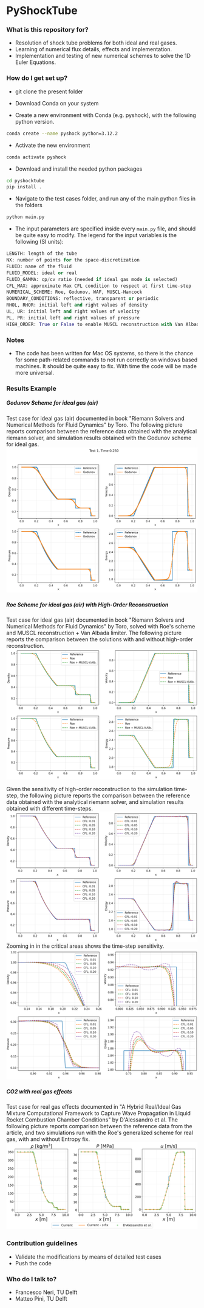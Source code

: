 # PyShockTube #



### What is this repository for? ###

* Resolution of shock tube problems for both ideal and real gases.
* Learning of numerical flux details, effects and implementation.
* Implementation and testing of new numerical schemes to solve the 1D Euler Equations.





### How do I get set up? ###

* git clone the present folder

* Download Conda on your system

* Create a new environment with Conda (e.g. pyshock), with the following python version.
```bash
conda create --name pyshock python=3.12.2
```

* Activate the new environment
```bash
conda activate pyshock
```

* Download and install the needed python packages
```bash
cd pyshocktube
pip install .
```

* Navigate to the test cases folder, and run any of the main python files in the folders
```bash
python main.py
```

- The input parameters are specified inside every `main.py` file, and should be quite easy to modify. The legend for the input variables is the following (SI units):
```python
LENGTH: length of the tube
NX: number of points for the space-discretization
FLUID: name of the fluid
FLUID_MODEL: ideal or real
FLUID_GAMMA: cp/cv ratio (needed if ideal gas mode is selected) 
CFL_MAX: approximate Max CFL condition to respect at first time-step
NUMERICAL_SCHEME: Roe, Godunov, WAF, MUSCL-Hancock
BOUNDARY_CONDITIONS: reflective, transparent or periodic
RHOL, RHOR: initial left and right values of density
UL, UR: initial left and right values of velocity
PL, PR: initial left and right values of pressure
HIGH_ORDER: True or False to enable MUSCL reconstruction with Van Albada Limiter
```



### Notes ###
* The code has been written for Mac OS systems, so there is the chance for some path-related commands to not run correctly
on windows based machines. It should be quite easy to fix. With time the code will be made more universal.





### Results Example ###

##### Godunov Scheme for ideal gas (air) #####
Test case for ideal gas (air) documented in book "Riemann Solvers and Numerical Methods for Fluid Dynamics" by Toro.
The following picture reports comparison between the reference data obtained with the analytical riemann solver, and simulation results obtained with the Godunov scheme for ideal gas.
![Description of image](images/godunov_idealgas.png)

##### Roe Scheme for ideal gas (air) with High-Order Reconstruction #####
Test case for ideal gas (air) documented in book "Riemann Solvers and Numerical Methods for Fluid Dynamics" by Toro, solved with Roe's scheme and MUSCL reconstruction + Van Albada limiter.
The following picture reports the comparison between the solutions with and without high-order reconstruction.
![Description of image](images/high_order_comparison.png)

Given the sensitivity of high-order reconstruction to the simulation time-step, the following picture reports the comparison between the reference data obtained with the analytical riemann solver, and simulation results obtained with different time-steps.
![Description of image](images/high_order.png)
Zooming in in the critical areas shows the time-step sensitivity.
![Description of image](images/high_order_zoom.png)

##### CO2 with real gas effects #####
Test case for real gas effects documented in "A Hybrid Real/Ideal Gas Mixture Computational Framework to Capture Wave Propagation in Liquid Rocket Combustion Chamber Conditions" by D'Alessandro et al.
The following picture reports comparison between the reference data from the article, and two simulations run with the
Roe's generalized scheme for real gas, with and without Entropy fix.
![Description of image](images/co2_validation.png)

### Contribution guidelines ###

* Validate the modifications by means of detailed test cases
* Push the code

### Who do I talk to? ###

* Francesco Neri, TU Delft
* Matteo Pini, TU Delft